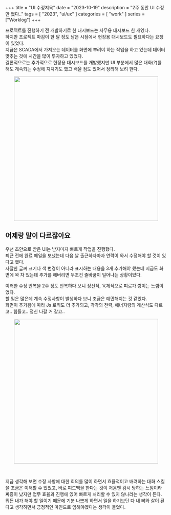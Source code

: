 +++
title = "UI 수정지옥"
date = "2023-10-19"
description = "2주 동안 UI 수정만 했다.."
tags = [
    "2023",
    "ui/ux"
]
categories = [
    "work"
]
series = ["Worklog"]
+++

프로젝트를 진행하기 전 개발하기로 한 대시보드는 사무용 대시보드 한 개였다. <br>
하지만 프로젝트 마감이 한 달 정도 남은 시점에서 현장용 대시보드도 필요하다는 요청이 있었다.<br>
지금은 SCADA에서 가져오는 데이터를 화면에 뿌려야 하는 작업을 하고 있는데 데이터 맞추는 것에 시간을 많이 투자하고 있었다.<br>
결론적으로는 추가적으로 현장용 대시보드를 개발했지만 UI 부분에서 많은 대화(?)를 해도 계속되는 수정에 지치기도 했고 배울 점도 있어서 정리해 보려 한다.

<p align="center"><img src="https://github.com/user-attachments/assets/edb57b09-9fb2-4492-b384-9004ddd469a7" width="450"></p>

<!--more-->

## 어제랑 말이 다르잖아요

우선 초안으로 받은 UI는 받자마자 빠르게 작업을 진행했다.<br>
퇴근 전에 완료 메일을 보냈는데 다음 날 출근하자마자 연락이 와서 수정해야 할 것이 있다고 했다.<br>
자잘한 글씨 크기나 색 변경이 아니라 표시하는 내용을 3개 추가해야 했는데 지금도 화면에 꽉 차 있는데 추가를 해버리면 무조건 줄바꿈이 일어나는 상황이었다.
<br>

이러한 수정 반복을 2주 정도 반복하다 보니 정신적, 육체적으로 피로가 쌓이는 느낌이었다.<br>
할 일은 많은데 계속 수정사항이 발생하다 보니 조금은 예민해지는 것 같았다. <br>
화면이 추가됨에 따라 Js 로직도 더 추가되고, 각각의 전력, 에너지량의 계산식도 다르고.. 힘들고.. 정신 나갈 거 같고..

<p align="center"><img src="https://github.com/user-attachments/assets/4d92d11a-290d-4517-a19f-50b015cdf544" width="450"></p>
<br>

지금 생각해 보면 수정 사항에 대한 회의를 많이 하면서 효율적이고 배려하는 대화 스킬을 조금은 이해할 수 있었고, 바로 피드백을 한다는 것이 처음엔 감시 당하는 느낌이라 짜증이 났지만 업무 효율과 진행에 있어 빠르게 처리할 수 있지 않나라는 생각이 든다. <br>
뭐든 내가 해야 할 일이기 때문에 기분 나쁘게 하면서 일을 하기보단 다 내 뼈와 살이 된다고 생각하면서 긍정적인 마인드로 임해야겠다는 생각이 들었다.
